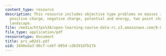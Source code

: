```yaml
---
content_type: resource
description: This resource includes objective type problems on masses in potentials,
  positive charge, negative charge, potential and energy, two point charges and potential
  landscape.
file: /media/https%3A/open-learning-course-data-rc.s3.amazonaws.com/8-02t-electricity-and-magnetism-spring-2005/1840eda396cfce6f0854cdb391dfb17b_prs_w02d1.pdf
file_type: application/pdf
resourcetype: Document
title: prs_w02d1.pdf
uid: 1840eda3-96cf-ce6f-0854-cdb391dfb17b
---
```

